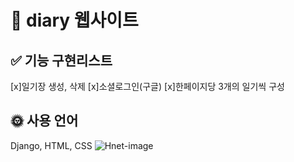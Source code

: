 # 📖 diary 웹사이트
## ✅ 기능 구현리스트
[x]일기장 생성, 삭제
[x]소셜로그인(구글)
[x]한페이지당 3개의 일기씩 구성
## 🌞 사용 언어
Django, HTML, CSS
![Hnet-image](https://user-images.githubusercontent.com/80669355/126442501-5259eb01-4843-448a-8500-de68ed43f56f.gif)

